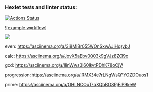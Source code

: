 ### Hexlet tests and linter status:

[![Actions Status](https://github.com/YuliaMisc/frontend-project-lvl1/workflows/hexlet-check/badge.svg)](https://github.com/YuliaMisc/frontend-project-lvl1/actions)

[![example workflow]](https://github.com/YuliaMisc/frontend-project-lvl1/actions/workflows/nodejs.yml)

<a href="https://codeclimate.com/github/YuliaMisc/frontend-project-lvl1"><img src="https://api.codeclimate.com/v1/badges/a99a88d28ad37a79dbf6/maintainability" /></a>

even: https://asciinema.org/a/3i8MiBr055WOnSxwAJiHgsybJ

calc: https://asciinema.org/a/JovX5aEbv0Q03k9gVJz8ZOl9o

gcd: https://asciinema.org/a/IlinWws3l60lkvtPDhK78oCjW

progression: https://asciinema.org/a/iRMX24e7rLNgWsQYYOZDOuos1

prime: https://asciinema.org/a/OHLNCOuTzqXQbBO8RjErP9keW
